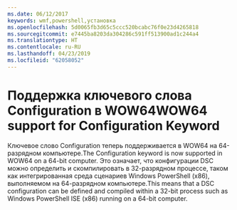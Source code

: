 ```yaml
---
ms.date: 06/12/2017
keywords: wmf,powershell,установка
ms.openlocfilehash: 5d0065fb3d65c5ccc520bcabc76f0e23d4265818
ms.sourcegitcommit: e7445ba8203da304286c591ff513900ad1c244a4
ms.translationtype: HT
ms.contentlocale: ru-RU
ms.lasthandoff: 04/23/2019
ms.locfileid: "62058052"
---
```

# <a name="wow64-support-for-configuration-keyword"></a><span data-ttu-id="9e4c6-102">Поддержка ключевого слова Configuration в WOW64</span><span class="sxs-lookup"><span data-stu-id="9e4c6-102">WOW64 support for Configuration Keyword</span></span>

<span data-ttu-id="9e4c6-103">Ключевое слово Configuration теперь поддерживается в WOW64 на 64-разрядном компьютере.</span><span class="sxs-lookup"><span data-stu-id="9e4c6-103">The Configuration keyword is now supported in WOW64 on a 64-bit computer.</span></span> <span data-ttu-id="9e4c6-104">Это означает, что конфигурации DSC можно определить и скомпилировать в 32-разрядном процессе, таком как интегрированная среда сценариев Windows PowerShell (x86), выполняемом на 64-разрядном компьютере.</span><span class="sxs-lookup"><span data-stu-id="9e4c6-104">This means that a DSC configuration can be defined and compiled within a 32-bit process such as Windows PowerShell ISE (x86) running on a 64-bit computer.</span></span>
